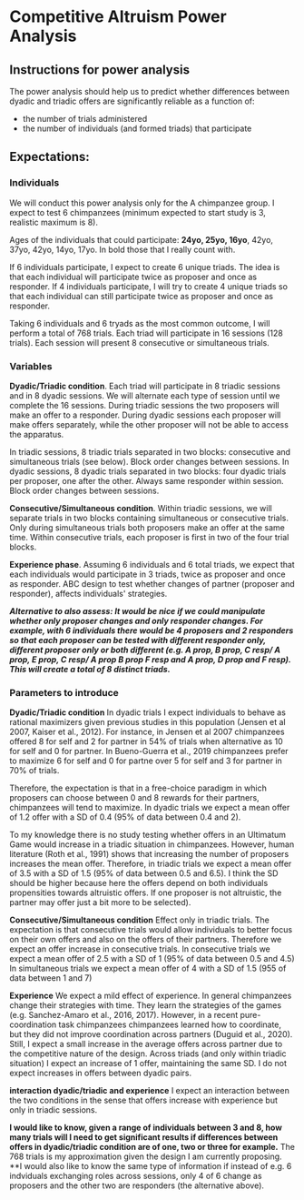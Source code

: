 # Competitive Altruism Power Analysis

## Instructions for power analysis

The power analysis should help us to predict whether differences between dyadic and triadic offers are significantly reliable as a function of:

* the number of trials administered
* the number of individuals (and formed triads) that participate

## Expectations:

### Individuals 

We will conduct this power analysis only for the A chimpanzee group.
I expect to test 6 chimpanzees (minimum expected to start study is 3, realistic maximum is 8).

Ages of the individuals that could participate: **24yo, 25yo, 16yo**, 42yo, 37yo, 42yo, 14yo, 17yo. In bold those that I really count with.

If 6 individuals participate, I expect to create 6 unique triads. The idea is that each individual will participate twice as proposer and once as responder. 
If 4 individuals participate, I will try to create 4 unique triads so that each individual can still participate twice as proposer and once as responder.


Taking 6 individuals and 6 tryads as the most common outcome, I will perform a total of 768 trials.
Each triad will participate in 16 sessions (128 trials).
Each session will present 8 consecutive or simultaneous trials.

### Variables

**Dyadic/Triadic condition**. Each triad will participate in 8 triadic sessions and in 8 dyadic sessions. We will alternate each type of session until we complete the 16 sessions.
  During triadic sessions the two proposers will make an offer to a responder.
  During dyadic sessions each proposer will make offers separately, while the other proposer will not be able to access the apparatus.

  In triadic sessions, 8 triadic trials separated in two blocks: consecutive and simultaneous trials (see below). Block order changes between sessions.
  In dyadic sessions, 8 dyadic trials separated in two blocks: four dyadic trials per proposer, one after the other. Always same responder within session. Block order changes     between sessions.

**Consecutive/Simultaneous condition**. Within triadic sessions, we will separate trials in two blocks containing simultaneous or consecutive trials. Only during simultaneous trials both proposers make an offer at the same time. Within consecutive trials, each proposer is first in two of the four trial blocks.

**Experience phase**. Assuming 6 individuals and 6 total triads, we expect that each individuals would participate in 3 triads, twice as proposer and once as responder.
  ABC design to test whether changes of partner (proposer and responder), affects individuals' strategies. 
  
  
  ***Alternative to also assess: It would be nice if we could manipulate whether only proposer changes and only responder changes. For example, with 6 individuals there would        be 4 proposers and 2 responders so that each proposer can be tested with different responder only, different proposer only or both different (e.g. A prop, B prop, C resp/      A prop, E prop, C resp/ A prop B prop F resp and A prop, D prop and F resp). This will create a total of 8 distinct triads.*** 

### Parameters to introduce

**Dyadic/Triadic condition** 
  In dyadic trials I expect individuals to behave as rational maximizers given previous studies in this population (Jensen et al 2007, Kaiser et al., 2012). For instance, in     Jensen et al 2007 chimpanzees offered 8 for self and 2 for partner in 54% of trials when alternative as 10 for self and 0 for partner. In Bueno-Guerra et al., 2019             chimpanzees prefer to maximize 6 for self and 0 for partne over 5 for self and 3 for partner in 70% of trials.
  
  Therefore, the expectation is that in a free-choice paradigm in which proposers can choose between 0 and 8 rewards for their partners, chimpanzees will tend to maximize.
  In dyadic trials we expect a mean offer of 1.2 offer with a SD of 0.4 (95% of data between 0.4 and 2).
  
  To my knowledge there is no study testing whether offers in an Ultimatum Game would increase in a triadic situation in chimpanzees. However, human literature (Roth et al.,     1991) shows that increasing the number of proposers increases the mean offer.
  Therefore, in triadic trials we expect a mean offer of 3.5 with a SD of 1.5 (95% of data between 0.5 and 6.5). I think the SD should be higher because here the offers depend   on both individuals propensities towards altruistic offers. If one proposer is not altruistic, the partner may offer just a bit more to be selected).
 
**Consecutive/Simultaneous condition**
  Effect only in triadic trials. The expectation is that consecutive trials would allow individuals to better focus on their own offers and also on the offers of their partners. Therefore we expect an offer increase in consecutive trials.
 In consecutive trials we expect a mean offer of 2.5 with a SD of 1 (95% of data between 0.5 and 4.5)
 In simultaneous trials we expect a mean offer of 4 with a SD of 1.5 (955 of data between 1 and 7)
 
 **Experience**
 We expect a mild effect of experience. In general chimpanzees change their strategies with time. They learn the strategies of the games (e.g. Sanchez-Amaro et al., 2016,        2017). However, in a recent pure-coordination task chimpanzees chimpanzees learned how to coordinate, but they did not improve coordination across partners (Duguid et al.,      2020). Still, I expect a small increase in the average offers across partner due to the competitive nature of the design.
 Across triads (and only within triadic situation) I expect an increase of 1 offer, maintaining the same SD. I do not expect increases in offers between dyadic pairs.
 
 **interaction dyadic/triadic and experience**
 I expect an interaction between the two conditions in the sense that offers increase with experience but only in triadic sessions. 
 
 
 
 **I would like to know, given a range of individuals between 3 and 8, how many trials will I need to get significant results if differences between offers in dyadic/triadic condition are of one, two or three for example.** The 768 trials is my approximation given the design I am currently proposing.
 **I would also like to know the same type of information if instead of e.g. 6 indviduals exchanging roles across sessions, only 4 of 6 change as proposers and the other two are responders (the alternative above). 
  
  
  
  





